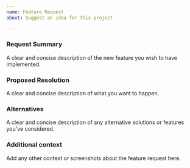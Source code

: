```yaml
---
name: Feature Request
about: Suggest an idea for this project

---
```


### Request Summary
A clear and concise description of the new feature you wish to have implemented.

### Proposed Resolution
A clear and concise description of what you want to happen.

### Alternatives
A clear and concise description of any alternative solutions or features you've considered.

### Additional context
Add any other context or screenshots about the feature request here.
